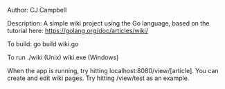 Author: CJ Campbell

Description: A simple wiki project using the Go language, based on the tutorial here: https://golang.org/doc/articles/wiki/

To build:
	go build wiki.go

To run
	./wiki (Unix)
	wiki.exe (Windows)

When the app is running, try hitting localhost:8080/view/[article]. You can create and edit wiki pages. Try hitting /view/test as an example.